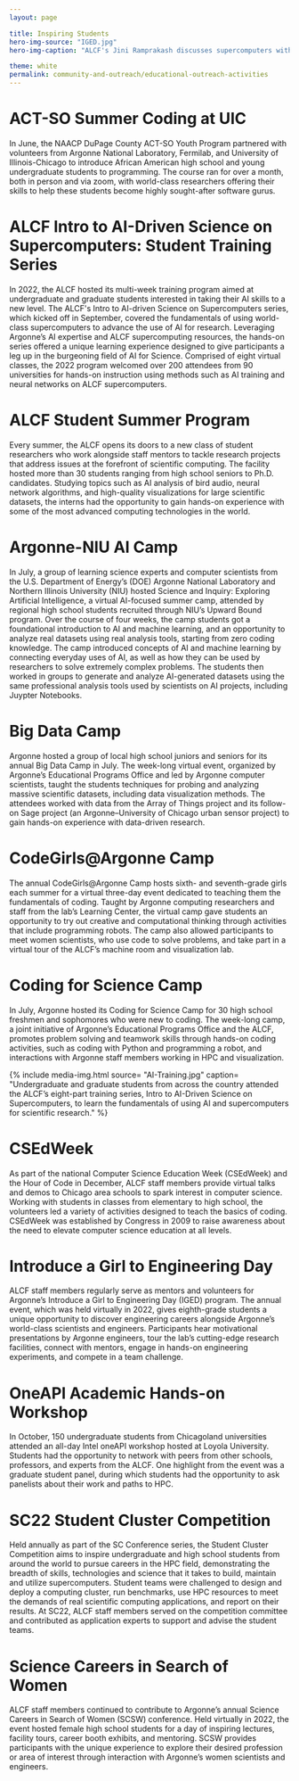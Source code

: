 ```yaml
---
layout: page

title: Inspiring Students
hero-img-source: "IGED.jpg"
hero-img-caption: "ALCF's Jini Ramprakash discusses supercomputers with students at Argonne's annual Introduce a Girl to Engineering Day."

theme: white
permalink: community-and-outreach/educational-outreach-activities
---
```


# ACT-SO Summer Coding at UIC 
In June, the NAACP DuPage County ACT-SO Youth Program partnered with volunteers from Argonne National Laboratory, Fermilab, and University of Illinois-Chicago to introduce African American high school and young undergraduate students to programming. The course ran for over a month, both in person and via zoom, with world-class researchers offering their skills to help these students become highly sought-after software gurus. 

# ALCF Intro to AI-Driven Science on Supercomputers: Student Training Series
In 2022, the ALCF hosted its multi-week training program aimed at undergraduate and graduate students interested in taking their AI skills to a new level. The ALCF's Intro to AI-driven Science on Supercomputers series, which kicked off in September, covered the fundamentals of using world-class supercomputers to advance the use of AI for research. Leveraging Argonne’s AI expertise and ALCF supercomputing resources, the hands-on series offered a unique learning experience designed to give participants a leg up in the burgeoning field of AI for Science. Comprised of eight virtual classes, the 2022 program welcomed over 200 attendees from 90 universities for hands-on instruction using methods such as AI training and neural networks on ALCF supercomputers.

# ALCF Student Summer Program 
Every summer, the ALCF opens its doors to a new class of student researchers who work alongside staff mentors to tackle research projects that address issues at the forefront of scientific computing. The facility hosted more than 30 students ranging from high school seniors to Ph.D. candidates. Studying topics such as AI analysis of bird audio, neural network algorithms, and high-quality visualizations for large scientific datasets, the interns had the opportunity to gain hands-on experience with some of the most advanced computing technologies in the world.

# Argonne-NIU AI Camp  
In July, a group of learning science experts and computer scientists from the U.S. Department of Energy’s (DOE) Argonne National Laboratory and Northern Illinois University (NIU) hosted Science and Inquiry: Exploring Artificial Intelligence, a virtual AI-focused summer camp, attended by regional high school students recruited through NIU’s Upward Bound program. Over the course of four weeks, the camp students got a foundational introduction to AI and machine learning, and an opportunity to analyze real datasets using real analysis tools, starting from zero coding knowledge. The camp introduced concepts of AI and machine learning by connecting everyday uses of AI, as well as how they can be used by researchers to solve extremely complex problems. The students then worked in groups to generate and analyze AI-generated datasets using the same professional analysis tools used by scientists on AI projects, including Juypter Notebooks.

# Big Data Camp  
Argonne hosted a group of local high school juniors and seniors for its annual Big Data Camp in July. The week-long virtual event, organized by Argonne’s Educational Programs Office and led by Argonne computer scientists, taught the students techniques for probing and analyzing massive scientific datasets, including data visualization methods. The attendees worked with data from the Array of Things project and its follow-on Sage project (an Argonne–University of Chicago urban sensor project) to gain hands-on experience with data-driven research.

# CodeGirls@Argonne Camp
The annual CodeGirls@Argonne Camp hosts sixth- and seventh-grade girls each summer for a virtual three-day event dedicated to teaching them the fundamentals of coding. Taught by Argonne computing researchers and staff from the lab’s Learning Center, the virtual camp gave students an opportunity to try out creative and computational thinking through activities that include programming robots. The camp also allowed participants to meet women scientists, who use code to solve problems, and take part in a virtual tour of the ALCF’s machine room and visualization lab.

# Coding for Science Camp
In July, Argonne hosted its Coding for Science Camp for 30 high school freshmen and sophomores who were new to coding. The week-long camp, a joint initiative of Argonne’s Educational Programs Office and the ALCF, promotes problem solving and teamwork skills through hands-on coding activities, such as coding with Python and programming a robot, and interactions with Argonne staff members working in HPC and visualization.

{% include media-img.html
   source= "AI-Training.jpg"
   caption= "Undergraduate and graduate students from across the country attended the ALCF’s eight-part training series, Intro to AI-Driven Science on Supercomputers, to learn the fundamentals of using AI and supercomputers for scientific research."
%}

# CSEdWeek
As part of the national Computer Science Education Week (CSEdWeek) and the Hour of Code in December, ALCF staff members provide virtual talks and demos to Chicago area schools to spark interest in computer science. Working with students in classes from elementary to high school, the volunteers led a variety of activities designed to teach the basics of coding. CSEdWeek was established by Congress in 2009 to raise awareness about the need to elevate computer science education at all levels.

# Introduce a Girl to Engineering Day
ALCF staff members regularly serve as mentors and volunteers for Argonne’s Introduce a Girl to Engineering Day (IGED) program. The annual event, which was held virtually in 2022, gives eighth-grade students a unique opportunity to discover engineering careers alongside Argonne’s world-class scientists and engineers. Participants hear motivational presentations by Argonne engineers, tour the lab’s cutting-edge research facilities, connect with mentors, engage in hands-on engineering experiments, and compete in a team challenge.

# OneAPI Academic Hands-on Workshop
In October, 150 undergraduate students from Chicagoland universities attended an all-day Intel oneAPI workshop hosted at Loyola University. Students had the opportunity to network with peers from other schools, professors, and experts from the ALCF. One highlight from the event was a graduate student panel, during which students had the opportunity to ask panelists about their work and paths to HPC. 

# SC22 Student Cluster Competition 
Held annually as part of the SC Conference series, the Student Cluster Competition aims to inspire undergraduate and high school students from around the world to pursue careers in the HPC field, demonstrating the breadth of skills, technologies and science that it takes to build, maintain and utilize supercomputers. Student teams were challenged to design and deploy a computing cluster, run benchmarks, use HPC resources to meet the demands of real scientific computing applications, and report on their results. At SC22, ALCF staff members served on the competition committee and contributed as application experts to support and advise the student teams. 

# Science Careers in Search of Women
ALCF staff members continued to contribute to Argonne’s annual Science Careers in Search of Women (SCSW) conference. Held virtually in 2022, the event hosted female high school students for a day of inspiring lectures, facility tours, career booth exhibits, and mentoring. SCSW provides participants with the unique experience to explore their desired profession or area of interest through interaction with Argonne’s women scientists and engineers.
